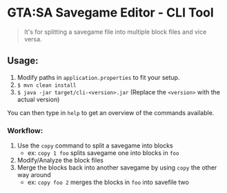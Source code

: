# GTA:SA Savegame Editor - CLI Tool

> It's for splitting a savegame file into multiple block files and vice versa.

## Usage:

1. Modify paths in `application.properties` to fit your setup.
2. `$ mvn clean install`
3. `$ java -jar target/cli-<version>.jar` (Replace the `<version>` with the actual version) 

You can then type in `help` to get an overview of the commands available.

### Workflow:

1. Use the `copy` command to split a savegame into blocks
    - ex: `copy 1 foo` splits savegame one into blocks in `foo`
2. Modify/Analyze the block files
3. Merge the blocks back into another savegame by using `copy` the other way around
    - ex: `copy foo 2` merges the blocks in `foo` into savefile two
